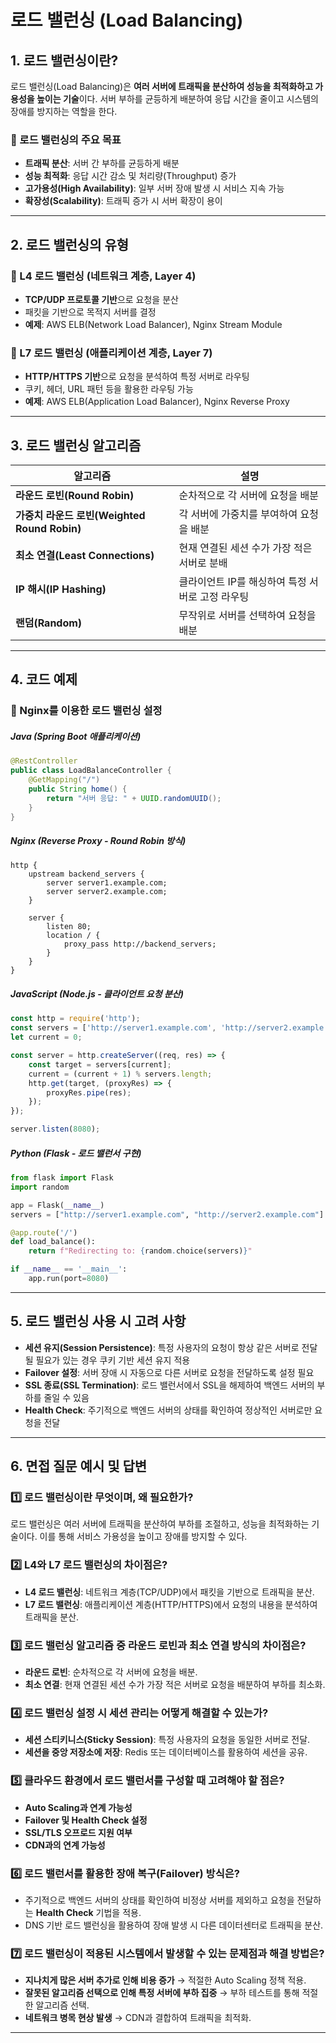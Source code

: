 # 로드 밸런싱 (Load Balancing)

## 1. 로드 밸런싱이란?
로드 밸런싱(Load Balancing)은 **여러 서버에 트래픽을 분산하여 성능을 최적화하고 가용성을 높이는 기술**이다. 서버 부하를 균등하게 배분하여 응답 시간을 줄이고 시스템의 장애를 방지하는 역할을 한다.

### 🔹 로드 밸런싱의 주요 목표
- **트래픽 분산**: 서버 간 부하를 균등하게 배분
- **성능 최적화**: 응답 시간 감소 및 처리량(Throughput) 증가
- **고가용성(High Availability)**: 일부 서버 장애 발생 시 서비스 지속 가능
- **확장성(Scalability)**: 트래픽 증가 시 서버 확장이 용이

---

## 2. 로드 밸런싱의 유형
### 🔹 L4 로드 밸런싱 (네트워크 계층, Layer 4)
- **TCP/UDP 프로토콜 기반**으로 요청을 분산
- 패킷을 기반으로 목적지 서버를 결정
- **예제**: AWS ELB(Network Load Balancer), Nginx Stream Module

### 🔹 L7 로드 밸런싱 (애플리케이션 계층, Layer 7)
- **HTTP/HTTPS 기반**으로 요청을 분석하여 특정 서버로 라우팅
- 쿠키, 헤더, URL 패턴 등을 활용한 라우팅 가능
- **예제**: AWS ELB(Application Load Balancer), Nginx Reverse Proxy

---

## 3. 로드 밸런싱 알고리즘
| 알고리즘 | 설명 |
|-----------|------|
| **라운드 로빈(Round Robin)** | 순차적으로 각 서버에 요청을 배분 |
| **가중치 라운드 로빈(Weighted Round Robin)** | 각 서버에 가중치를 부여하여 요청을 배분 |
| **최소 연결(Least Connections)** | 현재 연결된 세션 수가 가장 적은 서버로 분배 |
| **IP 해시(IP Hashing)** | 클라이언트 IP를 해싱하여 특정 서버로 고정 라우팅 |
| **랜덤(Random)** | 무작위로 서버를 선택하여 요청을 배분 |

---

## 4. 코드 예제
### 🔹 Nginx를 이용한 로드 밸런싱 설정
##### Java (Spring Boot 애플리케이션)
```java
@RestController
public class LoadBalanceController {
    @GetMapping("/")
    public String home() {
        return "서버 응답: " + UUID.randomUUID();
    }
}
```

##### Nginx (Reverse Proxy - Round Robin 방식)
```nginx
http {
    upstream backend_servers {
        server server1.example.com;
        server server2.example.com;
    }

    server {
        listen 80;
        location / {
            proxy_pass http://backend_servers;
        }
    }
}
```

##### JavaScript (Node.js - 클라이언트 요청 분산)
```javascript
const http = require('http');
const servers = ['http://server1.example.com', 'http://server2.example.com'];
let current = 0;

const server = http.createServer((req, res) => {
    const target = servers[current];
    current = (current + 1) % servers.length;
    http.get(target, (proxyRes) => {
        proxyRes.pipe(res);
    });
});

server.listen(8080);
```

##### Python (Flask - 로드 밸런서 구현)
```python
from flask import Flask
import random

app = Flask(__name__)
servers = ["http://server1.example.com", "http://server2.example.com"]

@app.route('/')
def load_balance():
    return f"Redirecting to: {random.choice(servers)}"

if __name__ == '__main__':
    app.run(port=8080)
```

---

## 5. 로드 밸런싱 사용 시 고려 사항
- **세션 유지(Session Persistence)**: 특정 사용자의 요청이 항상 같은 서버로 전달될 필요가 있는 경우 쿠키 기반 세션 유지 적용
- **Failover 설정**: 서버 장애 시 자동으로 다른 서버로 요청을 전달하도록 설정 필요
- **SSL 종료(SSL Termination)**: 로드 밸런서에서 SSL을 해제하여 백엔드 서버의 부하를 줄일 수 있음
- **Health Check**: 주기적으로 백엔드 서버의 상태를 확인하여 정상적인 서버로만 요청을 전달

---

## 6. 면접 질문 예시 및 답변
### 1️⃣ 로드 밸런싱이란 무엇이며, 왜 필요한가?
로드 밸런싱은 여러 서버에 트래픽을 분산하여 부하를 조절하고, 성능을 최적화하는 기술이다. 이를 통해 서비스 가용성을 높이고 장애를 방지할 수 있다.

### 2️⃣ L4와 L7 로드 밸런싱의 차이점은?
- **L4 로드 밸런싱**: 네트워크 계층(TCP/UDP)에서 패킷을 기반으로 트래픽을 분산.
- **L7 로드 밸런싱**: 애플리케이션 계층(HTTP/HTTPS)에서 요청의 내용을 분석하여 트래픽을 분산.

### 3️⃣ 로드 밸런싱 알고리즘 중 라운드 로빈과 최소 연결 방식의 차이점은?
- **라운드 로빈**: 순차적으로 각 서버에 요청을 배분.
- **최소 연결**: 현재 연결된 세션 수가 가장 적은 서버로 요청을 배분하여 부하를 최소화.

### 4️⃣ 로드 밸런싱 설정 시 세션 관리는 어떻게 해결할 수 있는가?
- **세션 스티키니스(Sticky Session)**: 특정 사용자의 요청을 동일한 서버로 전달.
- **세션을 중앙 저장소에 저장**: Redis 또는 데이터베이스를 활용하여 세션을 공유.

### 5️⃣ 클라우드 환경에서 로드 밸런서를 구성할 때 고려해야 할 점은?
- **Auto Scaling과 연계 가능성**
- **Failover 및 Health Check 설정**
- **SSL/TLS 오프로드 지원 여부**
- **CDN과의 연계 가능성**

### 6️⃣ 로드 밸런서를 활용한 장애 복구(Failover) 방식은?
- 주기적으로 백엔드 서버의 상태를 확인하여 비정상 서버를 제외하고 요청을 전달하는 **Health Check** 기법을 적용.
- DNS 기반 로드 밸런싱을 활용하여 장애 발생 시 다른 데이터센터로 트래픽을 분산.

### 7️⃣ 로드 밸런싱이 적용된 시스템에서 발생할 수 있는 문제점과 해결 방법은?
- **지나치게 많은 서버 추가로 인해 비용 증가** → 적절한 Auto Scaling 정책 적용.
- **잘못된 알고리즘 선택으로 인해 특정 서버에 부하 집중** → 부하 테스트를 통해 적절한 알고리즘 선택.
- **네트워크 병목 현상 발생** → CDN과 결합하여 트래픽을 최적화.

---